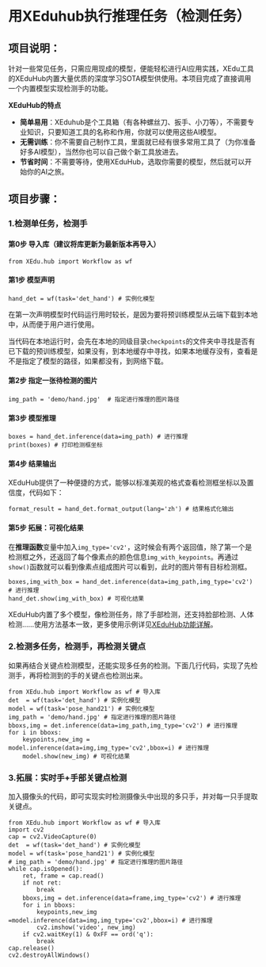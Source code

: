 # 用XEduhub执行推理任务（检测任务）

## 项目说明：

针对一些常见任务，只需应用现成的模型，便能轻松进行AI应用实践，XEdu工具的XEduHub内置大量优质的深度学习SOTA模型供使用。本项目完成了直接调用一个内置模型实现检测手的功能。

**XEduHub的特点**

- **简单易用**：XEduhub是个工具箱（有各种螺丝刀、扳手、小刀等），不需要专业知识，只要知道工具的名称和作用，你就可以使用这些AI模型。
- **无需训练**：你不需要自己制作工具，里面就已经有很多常用工具了（为你准备好多AI模型），当然你也可以自己做个新工具放进去。
- **节省时间**：不需要等待，使用XEduHub，选取你需要的模型，然后就可以开始你的AI之旅。

## 项目步骤：

### 1.检测单任务，检测手

#### 第0步 导入库（建议将库更新为最新版本再导入）

```
from XEdu.hub import Workflow as wf
```

#### 第1步 模型声明

```
hand_det = wf(task='det_hand') # 实例化模型
```

在第一次声明模型时代码运行用时较长，是因为要将预训练模型从云端下载到本地中，从而便于用户进行使用。

当代码在本地运行时，会先在本地的同级目录`checkpoints`的文件夹中寻找是否有已下载的预训练模型，如果没有，到本地缓存中寻找，如果本地缓存没有，查看是不是指定了模型的路径，如果都没有，到网络下载。

#### 第2步 指定一张待检测的图片

```
img_path = 'demo/hand.jpg'  # 指定进行推理的图片路径
```

#### 第3步 模型推理

```
boxes = hand_det.inference(data=img_path) # 进行推理
print(boxes) # 打印检测框坐标
```

#### 第4步 结果输出

XEduHub提供了一种便捷的方式，能够以标准美观的格式查看检测框坐标以及置信度，代码如下：

```
format_result = hand_det.format_output(lang='zh') # 结果格式化输出
```

#### 第5步 拓展：可视化结果

在**推理函数**变量中加入`img_type='cv2'`，这时候会有两个返回值，除了第一个是检测框之外，还返回了每个像素点的颜色信息`img_with_keypoints`。再通过`show()`函数就可以看到像素点组成图片可以看到，此时的图片带有目标检测框。

```
boxes,img_with_box = hand_det.inference(data=img_path,img_type='cv2') # 进行推理
hand_det.show(img_with_box) # 可视化结果
```

XEduHub内置了多个模型，像检测任务，除了手部检测，还支持脸部检测、人体检测……使用方法基本一致，更多使用示例详见[XEduHub功能详解](https://xedu.readthedocs.io/zh/master/xedu_hub/introduction.html#xeduhub)。

### 2.检测多任务，检测手，再检测关键点

如果再结合关键点检测模型，还能实现多任务的检测。下面几行代码，实现了先检测手，再将检测到的手的关键点也检测出来。

```
from XEdu.hub import Workflow as wf # 导入库
det  = wf(task='det_hand') # 实例化模型
model = wf(task='pose_hand21') # 实例化模型
img_path = 'demo/hand.jpg' # 指定进行推理的图片路径
bboxs,img = det.inference(data=img_path,img_type='cv2') # 进行推理
for i in bboxs:
    keypoints,new_img = model.inference(data=img,img_type='cv2',bbox=i) # 进行推理
    model.show(new_img) # 可视化结果
```

### 3.拓展：实时手+手部关键点检测

加入摄像头的代码，即可实现实时检测摄像头中出现的多只手，并对每一只手提取关键点。

```
from XEdu.hub import Workflow as wf # 导入库
import cv2
cap = cv2.VideoCapture(0)
det  = wf(task='det_hand') # 实例化模型
model = wf(task='pose_hand21') # 实例化模型
# img_path = 'demo/hand.jpg' # 指定进行推理的图片路径
while cap.isOpened():
    ret, frame = cap.read()
    if not ret:
        break
    bboxs,img = det.inference(data=frame,img_type='cv2') # 进行推理
    for i in bboxs:
        keypoints,new_img =model.inference(data=img,img_type='cv2',bbox=i) # 进行推理
        cv2.imshow('video', new_img)
    if cv2.waitKey(1) & 0xFF == ord('q'):
        break    
cap.release()
cv2.destroyAllWindows()
```

